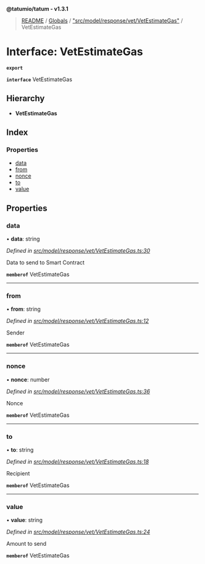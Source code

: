 **@tatumio/tatum - v1.3.1**

> [README](../README.md) / [Globals](../globals.md) / ["src/model/response/vet/VetEstimateGas"](../modules/_src_model_response_vet_vetestimategas_.md) / VetEstimateGas

# Interface: VetEstimateGas

**`export`** 

**`interface`** VetEstimateGas

## Hierarchy

* **VetEstimateGas**

## Index

### Properties

* [data](_src_model_response_vet_vetestimategas_.vetestimategas.md#data)
* [from](_src_model_response_vet_vetestimategas_.vetestimategas.md#from)
* [nonce](_src_model_response_vet_vetestimategas_.vetestimategas.md#nonce)
* [to](_src_model_response_vet_vetestimategas_.vetestimategas.md#to)
* [value](_src_model_response_vet_vetestimategas_.vetestimategas.md#value)

## Properties

### data

•  **data**: string

*Defined in [src/model/response/vet/VetEstimateGas.ts:30](https://github.com/tatumio/tatum-js/blob/8f0f126/src/model/response/vet/VetEstimateGas.ts#L30)*

Data to send to Smart Contract

**`memberof`** VetEstimateGas

___

### from

•  **from**: string

*Defined in [src/model/response/vet/VetEstimateGas.ts:12](https://github.com/tatumio/tatum-js/blob/8f0f126/src/model/response/vet/VetEstimateGas.ts#L12)*

Sender

**`memberof`** VetEstimateGas

___

### nonce

•  **nonce**: number

*Defined in [src/model/response/vet/VetEstimateGas.ts:36](https://github.com/tatumio/tatum-js/blob/8f0f126/src/model/response/vet/VetEstimateGas.ts#L36)*

Nonce

**`memberof`** VetEstimateGas

___

### to

•  **to**: string

*Defined in [src/model/response/vet/VetEstimateGas.ts:18](https://github.com/tatumio/tatum-js/blob/8f0f126/src/model/response/vet/VetEstimateGas.ts#L18)*

Recipient

**`memberof`** VetEstimateGas

___

### value

•  **value**: string

*Defined in [src/model/response/vet/VetEstimateGas.ts:24](https://github.com/tatumio/tatum-js/blob/8f0f126/src/model/response/vet/VetEstimateGas.ts#L24)*

Amount to send

**`memberof`** VetEstimateGas
